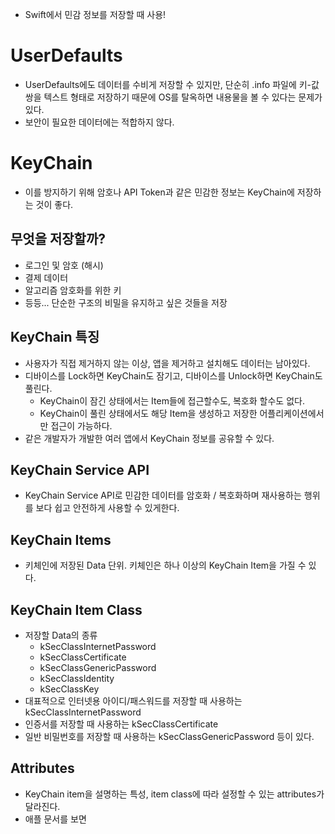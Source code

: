 - Swift에서 민감 정보를 저장할 때 사용!
# UserDefaults
- UserDefaults에도 데이터를 수비게 저장할 수 있지만, 단순히 .info 파일에 키-값 쌍을 텍스트 형태로 저장하기 때문에 OS를 탈옥하면 내용물을 볼 수 있다는 문제가 있다.
- 보안이 필요한 데이터에는 적합하지 않다.
# KeyChain
- 이를 방지하기 위해 암호나 API Token과 같은 민감한 정보는 KeyChain에 저장하는 것이 좋다.
## 무엇을 저장할까?
- 로그인 및 암호 (해시)
- 결제 데이터
- 알고리즘 암호화를 위한 키
- 등등... 단순한 구조의 비밀을 유지하고 싶은 것들을 저장
## KeyChain 특징
- 사용자가 직접 제거하지 않는 이상, 앱을 제거하고 설치해도 데이터는 남아있다.
- 디바이스를 Lock하면 KeyChain도 잠기고, 디바이스를 Unlock하면 KeyChain도 풀린다.
	- KeyChain이 잠긴 상태에서는 Item들에 접근할수도, 복호화 할수도 없다.
	- KeyChain이 풀린 상태에서도 해당 Item을 생성하고 저장한 어플리케이션에서만 접근이 가능하다.
- 같은 개발자가 개발한 여러 앱에서 KeyChain 정보를 공유할 수 있다.

## KeyChain Service API
- KeyChain Service API로 민감한 데이터를 암호화 / 복호화하며 재사용하는 행위를 보다 쉽고 안전하게 사용할 수 있게한다.
## KeyChain Items
- 키체인에 저장된 Data 단위. 키체인은 하나 이상의 KeyChain Item을 가질 수 있다.

## KeyChain Item Class
- 저장할 Data의 종류
	- kSecClassInternetPassword
	- kSecClassCertificate
	- kSecClassGenericPassword
	- kSecClassIdentity
	- kSecClassKey
- 대표적으로 인터넷용 아이디/패스워드를 저장할 때 사용하는 kSecClassInternetPassword
- 인증서를 저장할 때 사용하는 kSecClassCertificate
- 일반 비밀번호를 저장할 때 사용하는 kSecClassGenericPassword 등이 있다.

## Attributes
- KeyChain item을 설명하는 특성, item class에 따라 설정할 수 있는 attributes가 달라진다.
- 애플 문서를 보면 